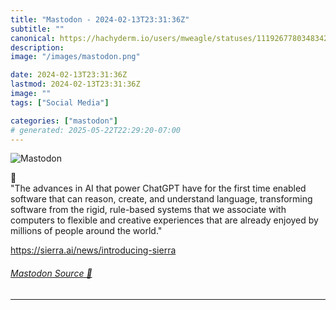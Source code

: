 ```yaml
---
title: "Mastodon - 2024-02-13T23:31:36Z"
subtitle: ""
canonical: https://hachyderm.io/users/mweagle/statuses/111926778034834264
description:
image: "/images/mastodon.png"

date: 2024-02-13T23:31:36Z
lastmod: 2024-02-13T23:31:36Z
image: ""
tags: ["Social Media"]

categories: ["mastodon"]
# generated: 2025-05-22T22:29:20-07:00
---
```

![Mastodon](/images/mastodon.png)

<p>🤨 <br />&quot;The advances in AI that power ChatGPT have for the first time enabled software that can reason, create, and understand language, transforming software from the rigid, rule-based systems that we associate with computers to flexible and creative experiences that are already enjoyed by millions of people around the world.&quot;</p><p><a href="https://sierra.ai/news/introducing-sierra" target="_blank" rel="nofollow noopener noreferrer" translate="no"><span class="invisible">https://</span><span class="ellipsis">sierra.ai/news/introducing-sie</span><span class="invisible">rra</span></a></p>


###### [Mastodon Source 🐘](https://hachyderm.io/@mweagle/111926778034834264)

___
